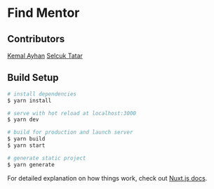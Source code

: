 # Find Mentor


## Contributors

[Kemal Ayhan](https://github.com/kemalayhan)
[Selcuk Tatar](https://github.com/tansionline)

## Build Setup

```bash
# install dependencies
$ yarn install

# serve with hot reload at localhost:3000
$ yarn dev

# build for production and launch server
$ yarn build
$ yarn start

# generate static project
$ yarn generate
```

For detailed explanation on how things work, check out [Nuxt.js docs](https://nuxtjs.org).
